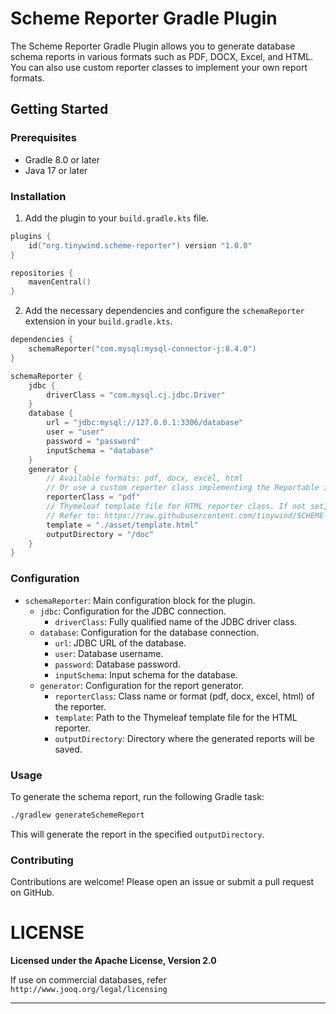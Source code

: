 # Scheme Reporter Gradle Plugin

The Scheme Reporter Gradle Plugin allows you to generate database schema reports in various formats such as PDF, DOCX, Excel, and HTML. You can also use custom reporter classes to implement your own report formats.

## Getting Started

### Prerequisites

- Gradle 8.0 or later
- Java 17 or later

### Installation

1. Add the plugin to your `build.gradle.kts` file.

```kotlin
plugins {
    id("org.tinywind.scheme-reporter") version "1.0.0"
}

repositories {
    mavenCentral()
}
```

2. Add the necessary dependencies and configure the `schemaReporter` extension in your `build.gradle.kts`.

```kotlin
dependencies {
    schemaReporter("com.mysql:mysql-connector-j:8.4.0")
}

schemaReporter {
    jdbc {
        driverClass = "com.mysql.cj.jdbc.Driver"
    }
    database {
        url = "jdbc:mysql://127.0.0.1:3306/database"
        user = "user"
        password = "password"
        inputSchema = "database"
    }
    generator {
        // Available formats: pdf, docx, excel, html
        // Or use a custom reporter class implementing the Reportable interface
        reporterClass = "pdf"
        // Thymeleaf template file for HTML reporter class. If not set, the default template will be used.
        // Refer to: https://raw.githubusercontent.com/tinywind/SCHEME-REPORTER/master/scheme-reporter/src/main/resources/asset/default.html
        template = "./asset/template.html"
        outputDirectory = "/doc"
    }
}
```

### Configuration

- `schemaReporter`: Main configuration block for the plugin.
    - `jdbc`: Configuration for the JDBC connection.
        - `driverClass`: Fully qualified name of the JDBC driver class.
    - `database`: Configuration for the database connection.
        - `url`: JDBC URL of the database.
        - `user`: Database username.
        - `password`: Database password.
        - `inputSchema`: Input schema for the database.
    - `generator`: Configuration for the report generator.
        - `reporterClass`: Class name or format (pdf, docx, excel, html) of the reporter.
        - `template`: Path to the Thymeleaf template file for the HTML reporter.
        - `outputDirectory`: Directory where the generated reports will be saved.

### Usage

To generate the schema report, run the following Gradle task:

```sh
./gradlew generateSchemeReport
```

This will generate the report in the specified `outputDirectory`.

### Contributing

Contributions are welcome! Please open an issue or submit a pull request on GitHub.

# LICENSE
**Licensed under the Apache License, Version 2.0**

If use on commercial databases, refer `http://www.jooq.org/legal/licensing`

---

